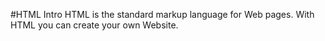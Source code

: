 #HTML Intro
HTML is the standard markup language for Web pages.
With HTML you can create your own Website.
